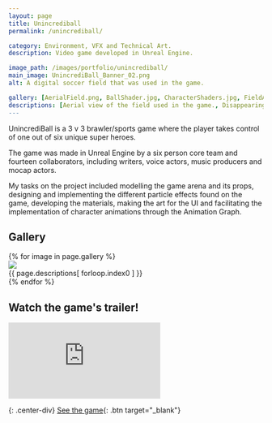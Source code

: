 ```yaml
---
layout: page
title: Unincrediball
permalink: /unincrediball/

category: Environment, VFX and Technical Art.
description: Video game developed in Unreal Engine.

image_path: /images/portfolio/unincrediball/
main_image: UnincrediBall_Banner_02.png
alt: A digital soccer field that was used in the game.

gallery: [AerialField.png, BallShader.jpg, CharacterShaders.jpg, FieldAndMaterial.jpg, HUD_Design.jpg]
descriptions: [Aerial view of the field used in the game., Disappearing shader made with Unreal's material editor., Toon shader used for the characters., Grass shader with parallax occlusion., HUD UI design.]
---
```


UnincrediBall is a 3 v 3 brawler/sports game where the player takes control of one out of six unique super heroes.

The game was made in Unreal Engine by a six person core team and fourteen collaborators, including writers, voice actors, music producers and mocap actors.

My tasks on the project included modelling the game arena and its props, designing and implementing the different particle effects found on the game, developing the materials, making the art for the UI and facilitating the implementation of character animations through the Animation Graph.

## Gallery

<div class="portfolio-container">
{% for image in page.gallery %}
  <div class="gallery">
    <a target="_blank" href="{{ page.image_path }}{{ image }}">
      <img class="gallery-image" src="{{ page.image_path }}{{ image }}">
    </a>
    <div class="desc">{{ page.descriptions[ forloop.index0 ] }}</div>
  </div>
{% endfor %}
</div>

## Watch the game's trailer!

<div class="video-widget">
  <div class="video-container">
<iframe class="responsive-iframe" src="https://www.youtube.com/embed/8p0cg7yDg8s" frameborder="0" allow="accelerometer; autoplay; encrypted-media; gyroscope; picture-in-picture" allowfullscreen>
</iframe>
  </div>
</div>

{: .center-div}
[See the game](http://community.vfs.com/arcade/game/unincrediball/){: .btn target="_blank"}